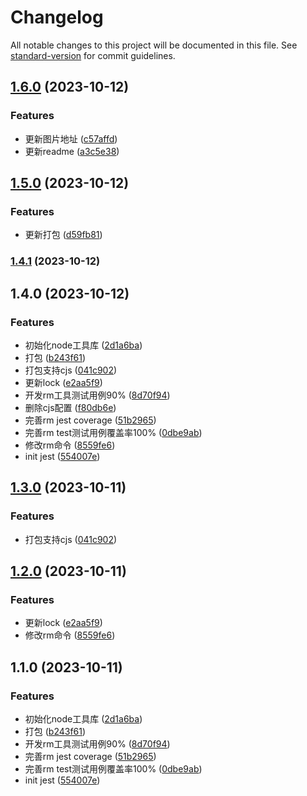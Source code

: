 # Changelog

All notable changes to this project will be documented in this file. See [standard-version](https://github.com/conventional-changelog/standard-version) for commit guidelines.

## [1.6.0](https://github.com/18355166248/swell-node-core/compare/v1.5.0...v1.6.0) (2023-10-12)


### Features

* 更新图片地址 ([c57affd](https://github.com/18355166248/swell-node-core/commit/c57affd67c602e87b48962120dc8cc017650f258))
* 更新readme ([a3c5e38](https://github.com/18355166248/swell-node-core/commit/a3c5e38ea23d9067df268644ec9a18c0a0882c15))

## [1.5.0](https://github.com/18355166248/swell-node-core/compare/v1.4.1...v1.5.0) (2023-10-12)


### Features

* 更新打包 ([d59fb81](https://github.com/18355166248/swell-node-core/commit/d59fb813b4906107c219af35f55794fd17c8ae03))

### [1.4.1](https://github.com/18355166248/swell-node-core/compare/v1.4.0...v1.4.1) (2023-10-12)

## 1.4.0 (2023-10-12)


### Features

* 初始化node工具库 ([2d1a6ba](https://github.com/18355166248/swell-node-core/commit/2d1a6ba0b706b0cb60bae22dd656553a3bca2dd3))
* 打包 ([b243f61](https://github.com/18355166248/swell-node-core/commit/b243f6141dceb75f26b7c1fae115a0c4f92f5e63))
* 打包支持cjs ([041c902](https://github.com/18355166248/swell-node-core/commit/041c90270fca231676209fdff4222f6faa351bde))
* 更新lock ([e2aa5f9](https://github.com/18355166248/swell-node-core/commit/e2aa5f9f1c23b2af00604c7a260e8f34f8336478))
* 开发rm工具测试用例90% ([8d70f94](https://github.com/18355166248/swell-node-core/commit/8d70f946a88609569ea91d96aaaf82085710ab81))
* 删除cjs配置 ([f80db6e](https://github.com/18355166248/swell-node-core/commit/f80db6e3a5adac36ee44d0a569f197beeb839282))
* 完善rm jest coverage ([51b2965](https://github.com/18355166248/swell-node-core/commit/51b2965ebf7aa194db3bebbcdf27b89c9376852e))
* 完善rm test测试用例覆盖率100% ([0dbe9ab](https://github.com/18355166248/swell-node-core/commit/0dbe9ab4a2da33c9267fadb6e3deeffc87ac1d43))
* 修改rm命令 ([8559fe6](https://github.com/18355166248/swell-node-core/commit/8559fe62fc235e589819fb89491cfed278bfee29))
* init jest ([554007e](https://github.com/18355166248/swell-node-core/commit/554007e0b057ed3ca08e532ff47075e0d6a5d101))

## [1.3.0](https://github.com/18355166248/swell-node-core/compare/v1.2.0...v1.3.0) (2023-10-11)


### Features

* 打包支持cjs ([041c902](https://github.com/18355166248/swell-node-core/commit/041c90270fca231676209fdff4222f6faa351bde))

## [1.2.0](https://github.com/18355166248/swell-node-core/compare/v1.1.0...v1.2.0) (2023-10-11)


### Features

* 更新lock ([e2aa5f9](https://github.com/18355166248/swell-node-core/commit/e2aa5f9f1c23b2af00604c7a260e8f34f8336478))
* 修改rm命令 ([8559fe6](https://github.com/18355166248/swell-node-core/commit/8559fe62fc235e589819fb89491cfed278bfee29))

## 1.1.0 (2023-10-11)


### Features

* 初始化node工具库 ([2d1a6ba](https://github.com/18355166248/swell-node-core/commit/2d1a6ba0b706b0cb60bae22dd656553a3bca2dd3))
* 打包 ([b243f61](https://github.com/18355166248/swell-node-core/commit/b243f6141dceb75f26b7c1fae115a0c4f92f5e63))
* 开发rm工具测试用例90% ([8d70f94](https://github.com/18355166248/swell-node-core/commit/8d70f946a88609569ea91d96aaaf82085710ab81))
* 完善rm jest coverage ([51b2965](https://github.com/18355166248/swell-node-core/commit/51b2965ebf7aa194db3bebbcdf27b89c9376852e))
* 完善rm test测试用例覆盖率100% ([0dbe9ab](https://github.com/18355166248/swell-node-core/commit/0dbe9ab4a2da33c9267fadb6e3deeffc87ac1d43))
* init jest ([554007e](https://github.com/18355166248/swell-node-core/commit/554007e0b057ed3ca08e532ff47075e0d6a5d101))
